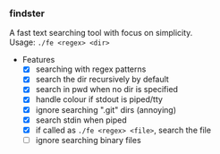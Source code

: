 ### findster

A fast text searching tool with focus on simplicity.<br />
Usage: ```./fe <regex> <dir>```

- Features
  - [x] searching with regex patterns
  - [x] search the dir recursively by default
  - [x] search in pwd when no dir is specified
  - [x] handle colour if stdout is piped/tty
  - [x] ignore searching ".git" dirs (annoying)
  - [x] search stdin when piped
  - [x] if called as ```./fe <regex> <file>```, search the file
  - [ ] ignore searching binary files
